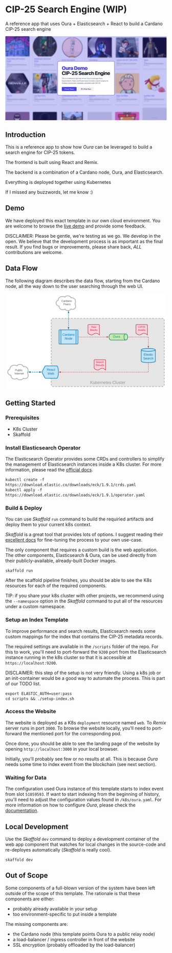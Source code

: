 # CIP-25 Search Engine (WIP)

A reference app that uses Oura + Elasticsearch + React to build a Cardano CIP-25 search engine

![Screenshot](assets/screenshot.png)

## Introduction

This is a reference app to show how _Oura_ can be leveraged to build a search engine for CIP-25 tokens.

The frontend is built using React and Remix.

The backend is a combination of a Cardano node, Oura, and Elasticsearch.

Everything is deployed together using Kubernetes

If I missed any buzzwords, let me know :)

## Demo

We have deployed this exact template in our own cloud environment. You are welcome to browse the [live demo](https://cip25-search-engine.txpipe.io/) and provide some feedback.

DISCLAIMER: Please be gentle, we're testing as we go. We develop in the open. We believe that the development process is as important as the final result. If you find bugs or improvements, please share back, _ALL_ contributions are welcome.

## Data Flow

The following diagram describes the data flow, starting from the Cardano node, all the way down to the user searching through the web UI.

![Data Flow](assets/dataflow.png)

## Getting Started

### Prerequisites

- K8s Cluster
- Skaffold

### Install Elasticsearch Operator

The Elasticsearch Operator provides some CRDs and controllers to simplify the management of Elasticsearch instances inside a K8s cluster. For more information, please read the [official docs](https://www.elastic.co/guide/en/cloud-on-k8s/current/index.html).

```
kubectl create -f https://download.elastic.co/downloads/eck/1.9.1/crds.yaml
kubectl apply -f https://download.elastic.co/downloads/eck/1.9.1/operator.yaml
```

### Build & Deploy

You can use _Skaffold_ `run` command to build the requiried artifacts and deploy them to your current k8s context.

_Skaffold_ is a great tool that provides lots of options. I suggest reading their [excellent docs](https://skaffold.dev/docs/) for fine-tuning the process to your own use-case.

The only component that requires a custom build is the web application. The other components, Elasticsearch & Oura, can be used directly from their publicly-available, already-built Docker images.

```
skaffold run
```

After the scaffold pipeline finishes, you should be able to see the K8s resources for each of the required components.

TIP: if you share your k8s cluster with other projects, we recommend using the `--namespace` option in the _Skaffold_ command to put all of the resources under a custom namespace.

### Setup an Index Template

To improve performance and search results, Elasticsearch needs some custom mappings for the index that contains the CIP-25 metadata records.

The required settings are available in the `/scripts` folder of the repo. For this to work, you'll need to port-forward the `9200` port from the Elasticsearch instance running in the k8s cluster so that it is accessible at `https://localhost:9200`.

DISCLAIMER: this step of the setup is not very friendly. Using a k8s job or an init-container would be a good way to automate the process. This is part of our TODO list.

```
export ELASTIC_AUTH=user:pass
cd scripts && ./setup-index.sh
```

### Access the Website

The website is deployed as a K8s `deployment` resource named `web`. To _Remix_ server runs in port `3000`. To browse the website locally, you'll need to port-forward the mentioned port for the corresponding pod.

Once done, you should be able to see the landing page of the website by opening `http://localhost:3000` in your local browser.

Initially, you'll probably see few or no results at all. This is because _Oura_ needs some time to index event from the blockchain (see next section).

### Waiting for Data

The configuration used Oura instance of this template starts to index event from slot `51059593`. If want to start indexing from the beginning of history, you'll need to adjust the configuration values found in `/k8s/oura.yaml`. For more information on how to configure _Oura_, please check the [documentation](https://txpipe.github.io/oura).

## Local Development

Use the _Skaffold_ `dev` command to deploy a development container of the web app component that watches for local changes in the source-code and re-deployes automatically (_Skaffold_ is really cool).

```
skaffold dev
```

## Out of Scope

Some components of a full-blown version of the system have been left outside of the scope of this template. The rationale is that these components are either:

- probably already available in your setup
- too environment-specific to put inside a template

The missing components are:

- the Cardano node (this template points Oura to a public relay node)
- a load-balancer / ingress controller in front of the website
- SSL encryption (probably offloaded by the load-balancer)
